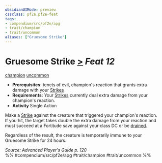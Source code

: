 ```yaml
---
obsidianUIMode: preview
cssclass: pf2e,pf2e-feat
tags:
- compendium/src/pf2e/apg
- trait/champion
- trait/uncommon
aliases: ["Gruesome Strike"]
---
```

# Gruesome Strike  [>](../../rules/core-rulebook/chapter-9-playing-the-game.md#Actions "Single Action") *Feat 12*  
[champion](../../rules/traits/champion.md)  [uncommon](../../rules/traits/uncommon.md)  

- **Prerequisites**: tenets of evil, champion's reaction that grants extra damage with your [Strikes](../../rules/actions/strike.md)
- **Requirements**: Your [Strikes](../../rules/actions/strike.md) currently deal extra damage from your champion's reaction.
- **Activity** Single Action

Make a [Strike](../../rules/actions/strike.md) against the creature that triggered your champion's reaction. If you hit, the target takes double the extra damage from your reaction and must succeed at a Fortitude save against your class DC or be [drained](../../rules/conditions.md#Drained).

Regardless of the result, the creature is temporarily immune to your Gruesome Strike for 24 hours.

*Source: Advanced Player's Guide p. 120*  
%% #compendium/src/pf2e/apg #trait/champion #trait/uncommon %%